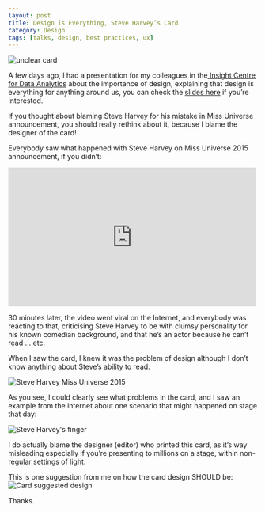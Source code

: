 ```yaml
---
layout: post
title: Design is Everything, Steve Harvey’s Card
category: Design
tags: [talks, design, best practices, ux]
---
```


![unclear card]({{site.images_url}}2015/12/harvey-card11.png)  


A few days ago, I had a presentation for my colleagues in the<a href="http://insight-centre.org/" target="_blank"> Insight Centre for Data Analytics</a> about the importance of design, explaining that design is everything for anything around us, you can check the <a href="https://www.insight-centre.org/content/wait-%E2%80%A6-your-demo" target="_blank">slides here</a> if you’re interested.  

If you thought about blaming Steve Harvey for his mistake in Miss Universe announcement, you should really rethink about it, because I blame the designer of the card!  

Everybody saw what happened with Steve Harvey on Miss Universe 2015 announcement, if you didn’t:

<iframe width="500" height="281" src="https://www.youtube.com/embed/nmqAjr0xs04?feature=oembed" frameborder="0" allowfullscreen=""></iframe>  


30 minutes later, the video went viral on the Internet, and everybody was reacting to that, criticising Steve Harvey to be with clumsy personality for his known comedian background, and that he’s an actor because he can’t read … etc.  

When I saw the card, I knew it was the problem of design although I don’t know anything about Steve’s ability to read.  

![Steve Harvey Miss Universe 2015]({{site.images_url}}2015/12/harvey-card11.png)  
   
   
As you see, I could clearly see what problems in the card, and I saw an example from the internet about one scenario that might happened on stage that day: 

![Steve Harvey's finger]({{site.images_url}}2015/12/harvey-card2.png)  
   
   
I do actually blame the designer (editor) who printed this card, as it’s way misleading especially if you’re presenting to millions on a stage, within non-regular settings of light.  

This is one suggestion from me on how the card design SHOULD be:  
![Card suggested design]({{site.images_url}}2015/12/harvey-card3.png)  
   
Thanks.  
